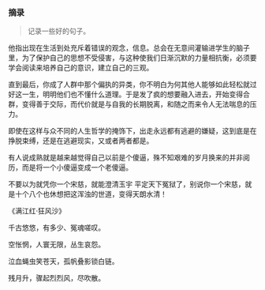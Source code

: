 ### 摘录

> 记录一些好的句子。

他指出现在生活到处充斥着错误的观念，信息。总会在无意间灌输进学生的脑子里，为了保护自己的思想不受侵害，与这种使我们日渐沉默的力量相抗衡，必须要学会阅读来培养自己的意识，建立自己的三观。



直到最后，你成了人群中那个偏执的异类，你不明白为何其他人能够如此轻松就过好这一生，明明他们也不懂什么道理。于是发了疯的想要融入进去，开始变得合群，变得善于交际，而代价就是与自我的长期脱离，和随之而来令人无法喘息的压力。



即使在这样与众不同的人生哲学的掩饰下，出走永远都有逃避的嫌疑，这到底是在挣脱束缚，还是在逃避现实，又或者两者都是。



有人说成熟就是越来越觉得自己以前是个傻逼，殊不知艰难的岁月换来的并非阅历，而是将一个小傻逼变成一个老傻逼。



不要以为就凭你一个宋慈，就能澄清玉宇 平定天下冤狱了，别说你一个宋慈，就是十个八个也休想把这浑浊的世道，变得天朗水清！



《满江红·狂风沙》

千古悠悠，有多少、冤魂嗟叹。

空怅惘，人寰无限，丛生哀怨。

泣血蝇虫笑苍天，孤帆叠影锁白链。

残月升，骤起烈烈风，尽吹散。